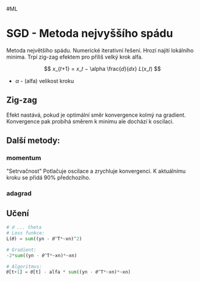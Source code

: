 #ML
# SGD - Metoda nejvyššího spádu
Metoda největšího spádu. Numerické iterativní řešení.
Hrozí najití lokálního minima. Trpí zig-zag efektem pro příliš velký krok alfa.

$$
𝑥_{𝑡+1} = 𝑥_𝑡 − \alpha \frac{𝑑}{𝑑𝑥} 𝐿(𝑥_𝑡)
$$
- $\alpha$ - (alfa) velikost kroku

## Zig-zag
Efekt nastává, pokud je optimální směr konvergence kolmý na gradient. Konvergence pak probíhá směrem k minimu ale dochází k oscilaci.

## Další metody:
### momentum
"Setrvačnost"
Potlačuje oscilace a zrychluje konvergenci. K aktuálnímu kroku se přidá 90% předchozího. 

### adagrad

## Učení
```Python
# 𝜃 ... theta
# Loss funkce:
L(𝜃) = sum((yn - 𝜃^T*~xn)^2)

# Gradient:
-2*sum((yn - 𝜃^T*~xn)*~xn)

# Algoritmus:
𝜃[t+1] = 𝜃[t] - alfa * sum((yn - 𝜃^T*~xn)*~xn)
```